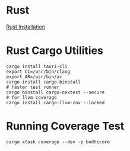 # Rust

[Rust Installation](https://www.rust-lang.org/tools/install)

# Rust Cargo Utilities

```shell
cargo install tauri-cli
export CC=/usr/bin/clang
export AR=/usr/bin/ar
cargo install cargo-binstall
# faster test runner
cargo binstall cargo-nextest --secure
# for llvm coverage
cargo install cargo-llvm-cov --locked
```

# Running Coverage Test

`cargo xtask coverage --dev -p bodhicore`

